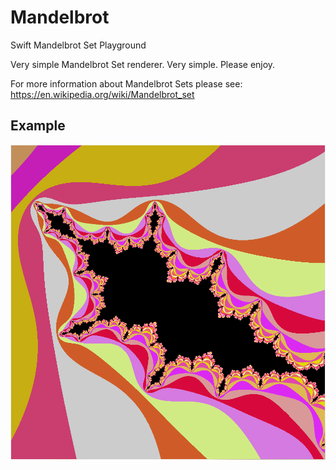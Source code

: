 # Mandelbrot
Swift Mandelbrot Set Playground

Very simple Mandelbrot Set renderer. Very simple. Please enjoy.

For more information about Mandelbrot Sets please see: https://en.wikipedia.org/wiki/Mandelbrot_set

## Example

![example set rendering](example.png)
